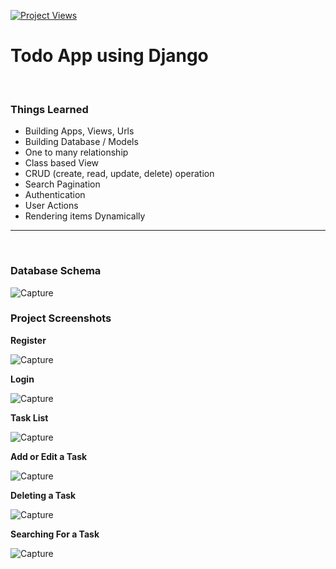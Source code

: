 [![Project Views](https://hits.sh/github.com/wsamio/Todo_app.svg)](https://hits.sh/github.com/wsamio/Todo_app/)

# Todo App using Django
<br>

### Things Learned
- Building Apps, Views, Urls
- Building Database / Models
- One to many relationship
- Class based View
- CRUD (create, read, update, delete) operation
- Search Pagination
- Authentication
- User Actions
- Rendering items Dynamically
<hr>
<br>

### Database Schema

![Capture](https://user-images.githubusercontent.com/125558428/228927394-2b8944ec-19f6-445d-be47-d0600eb2c2d0.PNG)


### Project Screenshots

**Register**

![Capture](https://user-images.githubusercontent.com/125558428/228889052-e3324c97-2e2f-4236-bf63-f7a91f35fc49.PNG)
<br>

**Login**

![Capture](https://user-images.githubusercontent.com/125558428/228890274-703e9479-1997-41fe-9fe3-437295af6927.PNG)
<br>

**Task List**

![Capture](https://user-images.githubusercontent.com/125558428/228890943-4829fdd5-bda7-443e-8bc5-ebcf8cf52cb9.PNG)
<br>

**Add or Edit a Task**


![Capture](https://user-images.githubusercontent.com/125558428/228891913-1ad9b0a2-4917-4a91-b537-cc7d4988887c.PNG)
<br>

**Deleting a Task**

![Capture](https://user-images.githubusercontent.com/125558428/228893048-a93048e6-c197-448c-96da-4f4cbdc14640.PNG)
<br>

**Searching For a Task**

![Capture](https://user-images.githubusercontent.com/125558428/228894248-a2fb7293-9eb1-4e4a-8600-d216a16e7d14.PNG)
